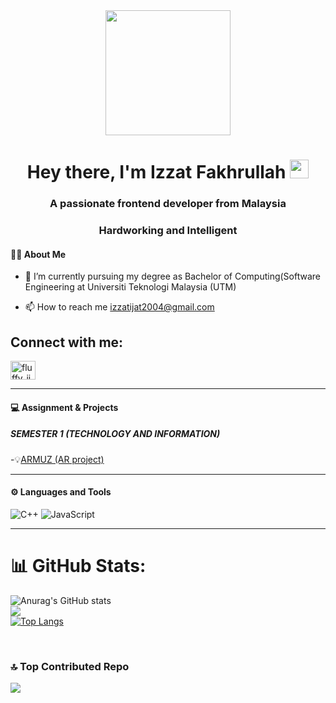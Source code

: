 <div id="header" align="center">
  <img src="https://media.tenor.com/AyERSwuBLvYAAAAM/darwin-gumball.gif" width="200"/>
</div>







<div id="profileView" align="center">
   <img src="https://komarev.com/ghpvc/?username=IZZATFAKHRULLAH&style=flat-square&color=blue" alt=""/>
  <h1>
  Hey there, I'm Izzat Fakhrullah
  
  <img src="https://media.giphy.com/media/hvRJCLFzcasrR4ia7z/giphy.gif" width="30px"/>
  
   <h3 align="center">A passionate frontend developer from Malaysia</h3> 
</h1>
  <h3 align="center">Hardworking and Intelligent</h3>
</div>


#### :woman_technologist: About Me 
- 🔭 I’m currently pursuing my degree as Bachelor of Computing(Software Engineering at Universiti Teknologi Malaysia (UTM) 
 
- 📫 How to reach me izzatijat2004@gmail.com

<h2 align="left">Connect with me:</h2> 
<p align="left"> 
<a href="https://instagram.com/fluffy_ijat" target="blank"><img align="center" src="https://raw.githubusercontent.com/rahuldkjain/github-profile-readme-generator/master/src/images/icons/Social/instagram.svg" alt="fluffy_ijat" height="30" width="40" /></a> 
</p> 

---

#### :computer: Assignment & Projects

##### SEMESTER 1 (TECHNOLOGY AND INFORMATION)
-💡[ARMUZ (AR project)](https://github.com/miqbaltariq/SECP1513/tree/0da78ddc22bb2c5f2891035c4b2066c879ce7af8/SECP1513-04/TECH%20COM/IZZAT%20FAKHRULLAH%20BIN%20KARIM)


---

#### ⚙️ Languages and Tools
![C++](https://img.shields.io/badge/C++-%23150458.svg?style=for-the-badge&logo=C++&logoColor=white)
![JavaScript](https://img.shields.io/badge/javascript-%23013243.svg?style=for-the-badge&logo=javascript&logoColor=white)

---

# 📊 GitHub Stats:

![Anurag's GitHub stats](https://github-readme-stats.vercel.app/api?username=IZZATFAKHRULLAH&show_icons=true&bg_color=0A0014&title_color=00FF75&icon_color=00FF75&text_color=DCFF05)
<br/>![](https://github-readme-streak-stats.herokuapp.com/?user=IZZATFAKHRULLAH&theme=merko&hide_border=false)<br/>
[![Top Langs](https://github-readme-stats.vercel.app/api/top-langs/?username=IZZATFAKHRULLAH&layout=donut&bg_color=0A0014&text_color=EBFF00&title_color=00FF75)](https://github.com/IZZATFAKHRULLAH/github-readme-stats)
 

<br/>

### 🔝 Top Contributed Repo
![](https://github-contributor-stats.vercel.app/api?username=IZZATFAKHRULLAH&limit=5&theme=algolia&combine_all_yearly_contributions=true)

